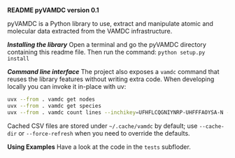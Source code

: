 **README pyVAMDC version 0.1**

pyVAMDC is a Python library to use, extract and manipulate atomic and molecular data extracted from the VAMDC infrastructure. 

***Installing the library***
Open a terminal and go the pyVAMDC directory containing this readme file. 
Then run the command: 
```python setup.py install ```

***Command line interface***
The project also exposes a `vamdc` command that reuses the library features without writing extra code. When developing locally you can invoke it in-place with uv:
```bash
uvx --from . vamdc get nodes
uvx --from . vamdc get species
uvx --from . vamdc count lines --inchikey=UFHFLCQGNIYNRP-UHFFFAOYSA-N --node=vald
```
Cached CSV files are stored under `~/.cache/vamdc` by default; use `--cache-dir` or `--force-refresh` when you need to override the defaults.

**Using Examples**
Have a look at the code in the ```tests``` subfloder.

